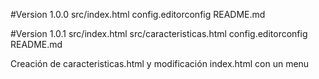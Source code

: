 #Version 1.0.0
src/index.html
config.editorconfig
README.md

#Version 1.0.1
src/index.html
src/caracteristicas.html
config.editorconfig
README.md

Creación de caracteristicas.html y modificación index.html con un menu